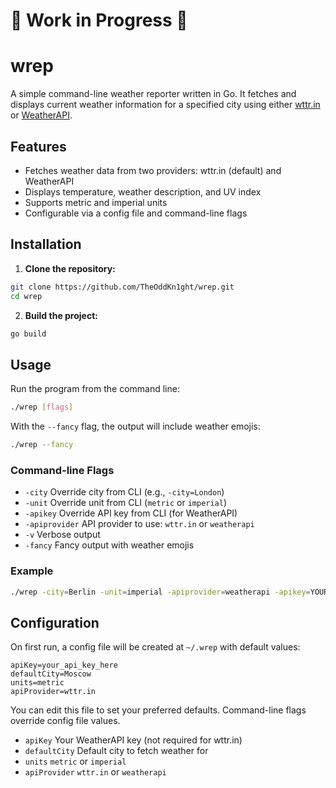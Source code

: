  # 🚧 Work in Progress 🚧
 
 # wrep

A simple command-line weather reporter written in Go. It fetches and displays current weather information for a specified city using either [wttr.in](https://wttr.in) or [WeatherAPI](https://www.weatherapi.com/).

## Features
- Fetches weather data from two providers: wttr.in (default) and WeatherAPI
- Displays temperature, weather description, and UV index
- Supports metric and imperial units
- Configurable via a config file and command-line flags

## Installation

1. **Clone the repository:**
```sh
git clone https://github.com/TheOddKn1ght/wrep.git
cd wrep
```
2. **Build the project:**
```sh
go build
```

## Usage

Run the program from the command line:
```sh
./wrep [flags]
```

With the `--fancy` flag, the output will include weather emojis:
```sh
./wrep --fancy
```

### Command-line Flags
- `-city`         Override city from CLI (e.g., `-city=London`)
- `-unit`         Override unit from CLI (`metric` or `imperial`)
- `-apikey`       Override API key from CLI (for WeatherAPI)
- `-apiprovider`  API provider to use: `wttr.in` or `weatherapi`
- `-v`            Verbose output
- `-fancy`        Fancy output with weather emojis

### Example
```sh
./wrep -city=Berlin -unit=imperial -apiprovider=weatherapi -apikey=YOUR_API_KEY
```

## Configuration

On first run, a config file will be created at `~/.wrep` with default values:
```
apiKey=your_api_key_here
defaultCity=Moscow
units=metric
apiProvider=wttr.in
```
You can edit this file to set your preferred defaults. Command-line flags override config file values.

- `apiKey`      Your WeatherAPI key (not required for wttr.in)
- `defaultCity` Default city to fetch weather for
- `units`       `metric` or `imperial`
- `apiProvider` `wttr.in` or `weatherapi`
